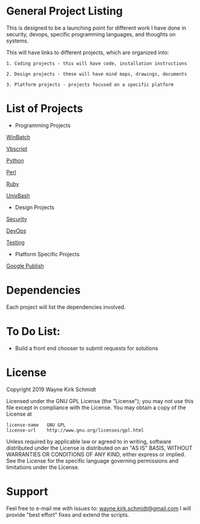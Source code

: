 General Project Listing
=======================

This is designed to be a launching point for different work I have done in 
security, devops, specific programming languages, and thoughts on systems.

This will have links to different projects, which are organized into:

    1. Coding projects - this will have code, installation instructions

    2. Design projects - these will have mind maps, drawings, documents

    3. Platform projects - projects focused on a specific platform

List of Projects
================

* Programming Projects

[WinBatch](https://github.com/wayne-kirk-schmidt/windows-batch-projects)

[Vbscript](https://github.com/wayne-kirk-schmidt/vbscript-projects)

[Python](https://github.com/wayne-kirk-schmidt/python-projects)

[Perl](https://github.com/wayne-kirk-schmidt/perl-projects)

[Ruby](https://github.com/wayne-kirk-schmidt/ruby-projects)

[UnixBash](https://github.com/wayne-kirk-schmidt/bash-projects)

* Design Projects

[Security](https://github.com/wayne-kirk-schmidt/security-projects)

[DevOps](https://github.com/wayne-kirk-schmidt/devops-projects)

[Testing](https://github.com/wayne-kirk-schmidt/testing-projects)


* Platform Specific Projects

[Google Publish](https://github.com/wayne-kirk-schmidt/google-publish-tools)

Dependencies
============

Each project will list the dependencies involved.

To Do List:
===========

* Build a front end chooser to submit requests for solutions

License
=======

Copyright 2019 Wayne Kirk Schmidt

Licensed under the GNU GPL License (the "License");
you may not use this file except in compliance with the License.
You may obtain a copy of the License at

    license-name   GNU GPL
    license-url    http://www.gnu.org/licenses/gpl.html

Unless required by applicable law or agreed to in writing, software
distributed under the License is distributed on an "AS IS" BASIS,
WITHOUT WARRANTIES OR CONDITIONS OF ANY KIND, either express or implied.
See the License for the specific language governing permissions and
limitations under the License.

Support
=======

Feel free to e-mail me with issues to: wayne.kirk.schmidt@gmail.com
I will provide "best effort" fixes and extend the scripts.
